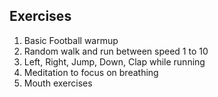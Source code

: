 ## Exercises
1. Basic Football warmup <br>
2. Random walk and run between speed 1 to 10
3. Left, Right, Jump, Down, Clap while running
4. Meditation to focus on breathing
5. Mouth exercises
